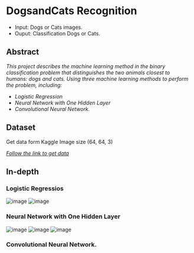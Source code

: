 # DogsandCats Recognition
  * Input: Dogs or Cats images.
  * Ouput: Classification Dogs or Cats. 
## Abstract
  *This project describes the machine learning method in the binary classification problem that distinguishes the two animals closest to humans: dogs and cats. Using three machine learning methods to perform the problem, including:*
  * *Logistic Regression* 
  * *Neural Network with One Hidden Layer* 
  * *Convolutional Neural Network.*

## Dataset
  Get data form Kaggle
  Image size (64, 64, 3) 
  
*[Follow the link to get data](https://drive.google.com/drive/folders/1m8QMw8JHTn77DefCox0IYVXILwbFN1F2)*

## In-depth 
  ### Logistic Regressios
  ![image](result/1.2.v1.jpg/)
  ![image](result/1.v1.jpg/)


  ### Neural Network with One Hidden Layer
  ![image](result/2.v1.jpg/)
  ![image](result/2.1.v1.jpg/)
  ![image](result/2.2.v1.jpg/)
  
  
  ### Convolutional Neural Network.

